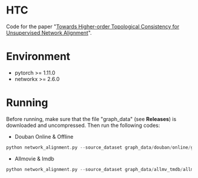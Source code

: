 # HTC
Code for the paper "[Towards Higher-order Topological Consistency for Unsupervised Network Alignment](https://arxiv.org/pdf/2208.12463.pdf)".

# Environment
- pytorch >= 1.11.0
- networkx >= 2.6.0

# Running
Before running, make sure that the file "graph_data" (see **Releases**) is downloaded and uncompressed.
Then run the following codes:

- Douban Online & Offline

```php
python network_alignment.py --source_dataset graph_data/douban/online/graphsage --target_dataset graph_data/douban/offline/graphsage --groundtruth graph_data/douban/dictionaries/groundtruth HTC --k 20 --p 0.5 --ulr 0.01 --alpha 1.1
```
- Allmovie & Imdb

```php
python network_alignment.py --source_dataset graph_data/allmv_tmdb/allmv/graphsage --target_dataset graph_data/allmv_tmdb/tmdb/graphsage --groundtruth graph_data/allmv_tmdb/dictionaries/groundtruth HTC --gm
```
